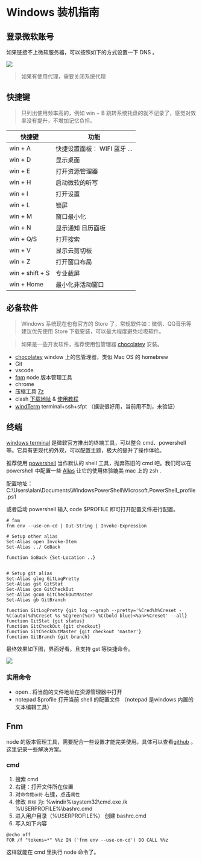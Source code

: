 # Windows 装机指南

## 登录微软账号

如果链接不上微软服务器，可以按照如下的方式设置一下 DNS 。

![](/setup-windows/dns.png)

> 如果有使用代理，需要关闭系统代理

## 快捷键

> 只列出使用频率高的，例如 win + B 跳转系统托盘的就不记录了，感觉对效率没有提升，不增加记忆负担。

| 快捷键 | 功能 |
| --------- | ---------------- |
| win + A   | 快捷设置面板： WIFI 蓝牙 ... |
| win + D   | 显示桌面 |
| win + E   | 打开资源管理器 |
| win + H   | 启动微软的听写 |
| win + I   | 打开设置 |
| win + L   | 锁屏 |
| win + M   | 窗口最小化 |
| win + N   | 显示通知 日历面板 |
| win + Q/S | 打开搜索 |
| win + V   | 显示云剪切板 |
| win + Z   | 打开窗口布局 |
| win + shift + S   | 专业截屏 |
| win + Home   | 最小化非活动窗口 |

## 必备软件

> Windows 系统现在也有官方的 Store 了，常规软件如：微信、QQ音乐等建议优先使用 Store 下载安装，可以最大程度避免垃圾软件。

> 如果是一些开发软件，推荐使用包管理器 [chocolatey](https://chocolatey.org/install#individual) 安装。

- [chocolatey](https://chocolatey.org/install#individual) window 上的包管理器，类似 Mac OS 的 homebrew 
- Git
- vscode
- [fnm](https://github.com/Schniz/fnm) node 版本管理工具 
- chrome 
- 压缩工具 [7z](https://www.7-zip.org/)
- clash [下载地址](https://github.com/Fndroid/clash_for_windows_pkg/releases) & [使用教程](https://clashforwindows.top/)
- [windTerm](https://github.com/kingToolbox/WindTerm) terminal+ssh+sfpt （据说很好用，当前用不到，未验证）

## 终端

[windows terminal](https://learn.microsoft.com/zh-cn/windows/terminal/install) 是微软官方推出的终端工具，可以整合 cmd、powershell 等。它具有更现代的外观，可以配置主题，极大的提升了操作体验。

推荐使用 [powershell](https://learn.microsoft.com/zh-cn/powershell/scripting/learn/ps101/01-getting-started?view=powershell-7.3) 当作默认的 shell 工具，抛弃陈旧的 cmd 吧。我们可以在 powershell 中配置一些 [Alias]( https://learn.microsoft.com/zh-cn/powershell/module/microsoft.powershell.utility/set-alias?view=powershell-7.2) 让它的使用体验媲美 mac 上的 zsh .

配置地址： 
C:\Users\alan\Documents\WindowsPowerShell\Microsoft.PowerShell_profile.ps1

或者启动 powershell 输入 code $PROFILE 即可打开配置文件进行配置。

```
# fnm 
fnm env --use-on-cd | Out-String | Invoke-Expression

# Setup other alias
Set-Alias open Invoke-Item
Set-Alias ../ GoBack

function GoBack {Set-Location ..}


# Setup git alias
Set-Alias glog GitLogPretty
Set-Alias gst GitStat
Set-Alias gco GitCheckOut
Set-Alias gcom GitCheckOutMaster
Set-Alias gb GitBranch

function GitLogPretty {git log --graph --pretty='%Cred%h%Creset -%C(auto)%d%Creset %s %Cgreen(%cr) %C(bold blue)<%an>%Creset' --all}
function GitStat {git status}
function GitCheckOut {git checkout}
function GitCheckOutMaster {git checkout 'master'}
function GitBranch {git branch}
```

最终效果如下图，界面好看，且支持 gst 等快捷命令。

![](/setup-windows/windows-terminal.png)


### 实用命令

- open . 将当前的文件地址在资源管理器中打开
- notepad $profile 打开当前 shell 的配置文件 （notepad 是windows 内置的文本编辑工具）

## Fnm

node 的版本管理工具，需要配合一些设置才能完美使用。具体可以查看[github](https://github.com/Schniz/fnm) 。这里记录一些解决方案。

### cmd

1. 搜索 cmd
2. 右键：打开文件所在位置
3. 对`命令提示符` 右键，点击`属性`
4. 修改 `目标` 为: %windir%\system32\cmd.exe /k %USERPROFILE%\bashrc.cmd
5. 进入用户目录（%USERPROFILE%） 创建 bashrc.cmd
6. 写入如下内容
```
@echo off
FOR /f "tokens=*" %%z IN ('fnm env --use-on-cd') DO CALL %%z
```

这样就能在 cmd 里执行 node 命令了。
